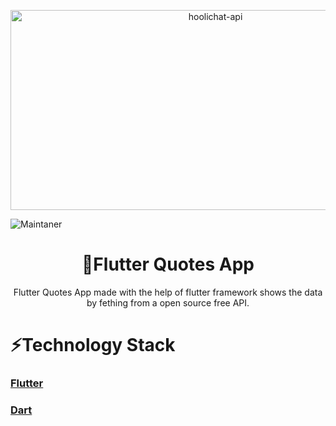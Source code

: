 <p align="center"><img src="https://socialify.git.ci/prakhar-singh09/Flutter_Quotes_App/image?font=Bitter&language=1&name=1&owner=1&pattern=Solid&stargazers=1&theme=Dark" alt="hoolichat-api" width="640" height="320" /></p>

![Maintaner](https://img.shields.io/badge/maintainer-PrakharSingh-blue)
<h1 align="center">
   📱Flutter Quotes App
</h1>

<p align="center">
    Flutter Quotes App made with the help of flutter framework shows the data by fething from a open source free API. 
</p>


# ⚡Technology Stack

### [Flutter](https://flutter.dev/)
### [Dart](https://dart.dev/)
